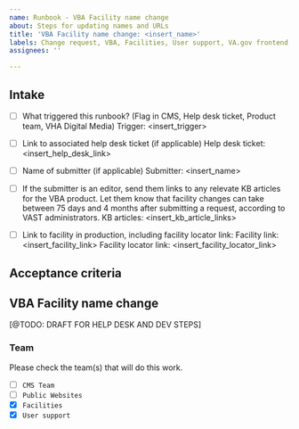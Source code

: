 ```yaml
---
name: Runbook - VBA Facility name change
about: Steps for updating names and URLs
title: 'VBA Facility name change: <insert_name>'
labels: Change request, VBA, Facilities, User support, VA.gov frontend, Drupal engineering
assignees: ''

---
```


## Intake
- [ ] What triggered this runbook? (Flag in CMS, Help desk ticket, Product team, VHA Digital Media)
Trigger: <insert_trigger>

- [ ] Link to associated help desk ticket (if applicable)
Help desk ticket: <insert_help_desk_link>

- [ ] Name of submitter (if applicable)
Submitter: <insert_name>

- [ ] If the submitter is an editor, send them links to any relevate KB articles for the VBA product. Let them know that facility changes can take between 75 days and 4 months after submitting a request, according to VAST administrators.
KB articles: <insert_kb_article_links>

- [ ] Link to facility in production, including facility locator link:
Facility link: <insert_facility_link>
Facility locator link: <insert_facility_locator_link>

## Acceptance criteria

## VBA Facility name change

[@TODO: DRAFT FOR HELP DESK AND DEV STEPS]

### Team
Please check the team(s) that will do this work.

- [ ] `CMS Team`
- [ ] `Public Websites`
- [x] `Facilities`
- [x] `User support`
